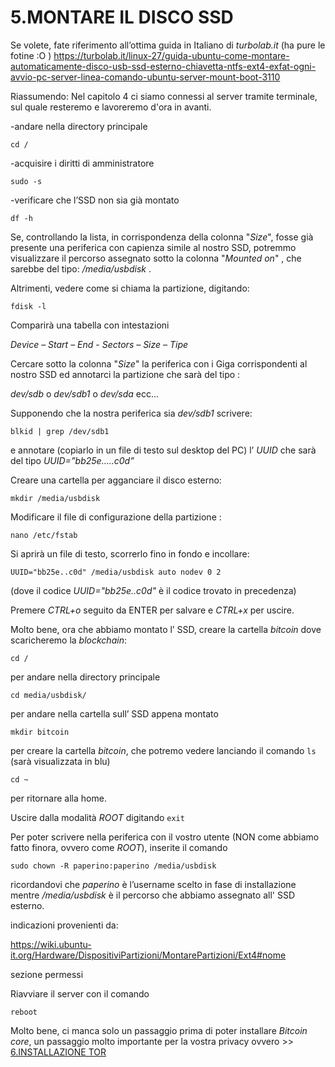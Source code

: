 # **5.MONTARE IL DISCO SSD**

Se volete, fate riferimento all’ottima guida in Italiano di _turbolab.it_ (ha pure le fotine :O )
https://turbolab.it/linux-27/guida-ubuntu-come-montare-automaticamente-disco-usb-ssd-esterno-chiavetta-ntfs-ext4-exfat-ogni-avvio-pc-server-linea-comando-ubuntu-server-mount-boot-3110

Riassumendo:
Nel capitolo 4 ci siamo connessi al server tramite terminale, sul quale resteremo e lavoreremo d'ora in avanti.

-andare nella directory principale    

    cd /

-acquisire i diritti di amministratore

	sudo -s

-verificare che l’SSD non sia già montato

    df -h		

Se, controllando la lista, in corrispondenza della colonna "_Size_", fosse già presente una periferica con 
capienza simile al nostro SSD, potremmo visualizzare il percorso assegnato sotto la colonna "_Mounted on_" , 
che sarebbe del tipo:   _/media/usbdisk_ .

Altrimenti, vedere come si chiama la partizione, digitando:

    fdisk -l		

Comparirà una tabella con intestazioni   

  _Device – Start – End - Sectors – Size – Tipe_    

Cercare sotto la colonna  "_Size_"  la periferica con i Giga corrispondenti al nostro SSD ed annotarci la 
partizione che sarà del tipo :  

 _dev/sdb_    o    _dev/sdb1_    o    _dev/sda_   ecc...     

Supponendo che la nostra periferica sia  _dev/sdb1_  scrivere:

    blkid | grep /dev/sdb1      

e annotare (copiarlo in un file di testo sul desktop del PC) l’ _UUID_ che sarà del tipo 	_UUID=”bb25e…..c0d”_

Creare una cartella per agganciare il disco esterno:
	
    mkdir /media/usbdisk      

Modificare il file di configurazione della partizione :

    nano /etc/fstab 

Si aprirà un file di testo, scorrerlo fino in fondo e incollare:

    UUID="bb25e..c0d" /media/usbdisk auto nodev 0 2     

(dove il codice _UUID="bb25e..c0d"_ è il codice trovato in precedenza)

Premere _CTRL+o_ seguito da ENTER per salvare e _CTRL+x_ per uscire.

Molto bene, ora che abbiamo montato l’ SSD, creare la cartella _bitcoin_ dove scaricheremo la _blockchain_:
	
    cd /				              
per andare nella directory principale

    cd media/usbdisk/		

per andare nella cartella sull’ SSD appena montato

    mkdir bitcoin			

per creare la cartella _bitcoin_, che potremo vedere lanciando il comando `ls` (sarà visualizzata in blu)  

    cd ~ 				

per ritornare alla home.

Uscire dalla modalità _ROOT_ digitando `exit` 

Per poter scrivere nella periferica con il vostro utente (NON come abbiamo fatto finora, ovvero come _ROOT_), 
inserite il comando

	sudo chown -R paperino:paperino /media/usbdisk

ricordandovi che _paperino_ è l’username scelto in fase di installazione mentre _/media/usbdisk_ è il 
percorso che abbiamo assegnato all' SSD esterno.

indicazioni provenienti da:

https://wiki.ubuntu-it.org/Hardware/DispositiviPartizioni/MontarePartizioni/Ext4#nome

sezione permessi

Riavviare il server con il comando

    reboot

Molto bene, ci manca solo un passaggio prima di poter installare _Bitcoin core_, un passaggio molto importante
per la vostra privacy ovvero >> [6.INSTALLAZIONE TOR](6.INSTALLAZIONE_TOR.md)
